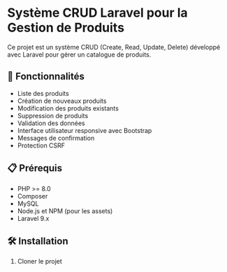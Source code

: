 # Système CRUD Laravel pour la Gestion de Produits

Ce projet est un système CRUD (Create, Read, Update, Delete) développé avec Laravel pour gérer un catalogue de produits.

## 🚀 Fonctionnalités

- Liste des produits
- Création de nouveaux produits
- Modification des produits existants
- Suppression de produits
- Validation des données
- Interface utilisateur responsive avec Bootstrap
- Messages de confirmation
- Protection CSRF

## 📋 Prérequis

- PHP >= 8.0
- Composer
- MySQL
- Node.js et NPM (pour les assets)
- Laravel 9.x

## 🛠️ Installation

1. Cloner le projet
